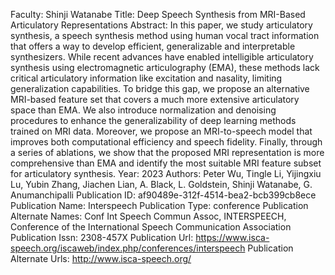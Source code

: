 Faculty: Shinji Watanabe
Title: Deep Speech Synthesis from MRI-Based Articulatory Representations
Abstract: In this paper, we study articulatory synthesis, a speech synthesis method using human vocal tract information that offers a way to develop efficient, generalizable and interpretable synthesizers. While recent advances have enabled intelligible articulatory synthesis using electromagnetic articulography (EMA), these methods lack critical articulatory information like excitation and nasality, limiting generalization capabilities. To bridge this gap, we propose an alternative MRI-based feature set that covers a much more extensive articulatory space than EMA. We also introduce normalization and denoising procedures to enhance the generalizability of deep learning methods trained on MRI data. Moreover, we propose an MRI-to-speech model that improves both computational efficiency and speech fidelity. Finally, through a series of ablations, we show that the proposed MRI representation is more comprehensive than EMA and identify the most suitable MRI feature subset for articulatory synthesis.
Year: 2023
Authors: Peter Wu, Tingle Li, Yijingxiu Lu, Yubin Zhang, Jiachen Lian, A. Black, L. Goldstein, Shinji Watanabe, G. Anumanchipalli
Publication ID: af90489e-312f-4514-bea2-bcb399cb8ece
Publication Name: Interspeech
Publication Type: conference
Publication Alternate Names: Conf Int Speech Commun Assoc, INTERSPEECH, Conference of the International Speech Communication Association
Publication Issn: 2308-457X
Publication Url: https://www.isca-speech.org/iscaweb/index.php/conferences/interspeech
Publication Alternate Urls: http://www.isca-speech.org/
